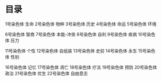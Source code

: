# 目录
1号染色体 生命
2号染色体 物种
3号染色体 历史
4号染色体 命运
5号染色体 环境

6号染色体 智商
7号染色体 本能-冲突
8号染色体 自利 
9号染色体 疾病
10号染色体 压力

11号染色体 个性
12号染色体 自组装
13号染色体 史前
14号染色体 永生
15号染色体 性别

16号染色体 记忆
17号染色体 凋亡
18号染色体 疗法
19号染色体 预防
20号染色体 政治
21号染色体 优生
22号染色体 自由意志